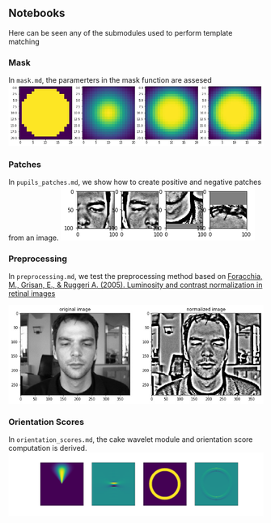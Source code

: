 ## Notebooks
Here can be seen any of the submodules used to perform template matching

### Mask
In `mask.md`, the paramerters in the mask function are assesed
![Mask](https://github.com/pierreglaser/templatematching-mva/blob/master/report/plots/mask.jpg)

### Patches
In `pupils_patches.md`, we show how to create positive and negative patches from an image.
![patches](https://github.com/pierreglaser/templatematching-mva/blob/master/report/plots/patches.png)

### Preprocessing
In `preprocessing.md`, we test the preprocessing method based on [Foracchia, M., Grisan, E., & Ruggeri A. (2005). Luminosity and contrast normalization in retinal images](https://s3.amazonaws.com/academia.edu.documents/50305655/Luminosity_and_contrast_normalization_in20161114-27469-1jvyv58.pdf?response-content-disposition=inline%3B%20filename%3DLuminosity_and_contrast_normalization_in.pdf&X-Amz-Algorithm=AWS4-HMAC-SHA256&X-Amz-Credential=ASIATUSBJ6BAN7DJ6A2X%2F20200418%2Fus-east-1%2Fs3%2Faws4_request&X-Amz-Date=20200418T110207Z&X-Amz-Expires=3600&X-Amz-Security-Token=IQoJb3JpZ2luX2VjELr%2F%2F%2F%2F%2F%2F%2F%2F%2F%2FwEaCXVzLWVhc3QtMSJHMEUCIA9BQz1H9rDpM4W0tyHl5b5X7hV1de4pXngb6eMUguztAiEA3DcRPzVyzUeFmsZz9ag3%2FnHenxQMk5yDK6g6jHC4hPgqvQMI0v%2F%2F%2F%2F%2F%2F%2F%2F%2F%2FARAAGgwyNTAzMTg4MTEyMDAiDG46JYQ2BVAeFl3ehCqRA7YCqNGP%2F5QZDzRM%2Fmd9fqkDyqULordkXS5uDZhfbiJ86L9uwERDjmFVgFy5nehCs7Dkh5JPvSbIntt8F2tG6hwKgzAmY4anKIuOsFWXw1qpBh0StzoWBgVkbgkpcEPH7azg4Y2bikCEBLnS7P9x%2BMXOoMZAuJ977m%2FdJjTdV1g9dSciVqVuBdHdL2Y9SadqY4ao9OZ5LgH7Og0z4RO00G3fuuO4wE%2Fc2MTqkyJF5MIbMNbxMXgTdYGBYYpH1KhR117VxyoqyfI94zcWgHxASl1AGDg3FFAIRn%2B8qC1SUCcLN3dtElVFVrRpdOSO0HXQNSK5vthPQ%2FE2g%2F9bh%2Bu56SdWj8s2MqyycfEm%2Btwc2mVeseS6dRvvPMDXrloWYdieg1SxSwHSYLI1vSdYUi4q3e9GOqjaUzfJ3pYPxu0k9R9NootkHdM7ny8k9Fd%2FM6hJ8dbBKyZ0T%2BBLcIsYt2MQOad16vGCKW6G9L1JjCpEtSYC5H3NVcKVrBLurXEn8PmoZHROettECZgfV2ZKajVQvz6gMJ6L6%2FQFOusB8yWI00XsMqx5vC02NR%2FOTiE7w2XEi%2F57jtS5PFoZUVMs77kLMAaMfGxJWQKjC5DoZyV2Nr0yVsBX8JwMJxxYekTbTWsqq3NgRA4%2BUQ9NV3hT87Qsz2PzJJKXp9GJL%2FiGuI4suEErNatOjpA%2BM3Gx0O%2Br5sSiRegHifjcAzQh%2BVKrVTu%2F2ZNTxjvcaZ%2B8GfTJ%2FmwWoHmxoBU3m6lp8I1VdxLEd3cVD4qhGSnB8rnbhMiET2DWkoSPqC3UcUBuppYFn%2BSQc7CQ9xqgfE9vB1xwwVfBcW4RlNDA03dHt0qSR9GB6j6N011Fp%2FWBfQ%3D%3D&X-Amz-SignedHeaders=host&X-Amz-Signature=27db7e232eaa834b6169201fbbcd35f5d147966e3fa607a3e5ccea93a43bf8dd)

![Normalization](https://github.com/pierreglaser/templatematching-mva/blob/master/report/plots/normalized_img.jpeg)


### Orientation Scores
In `orientation_scores.md`, the cake wavelet module and orientation score computation is derived.
![Orientation score](https://github.com/pierreglaser/templatematching-mva/blob/master/report/plots/cake_wavelet.png)

